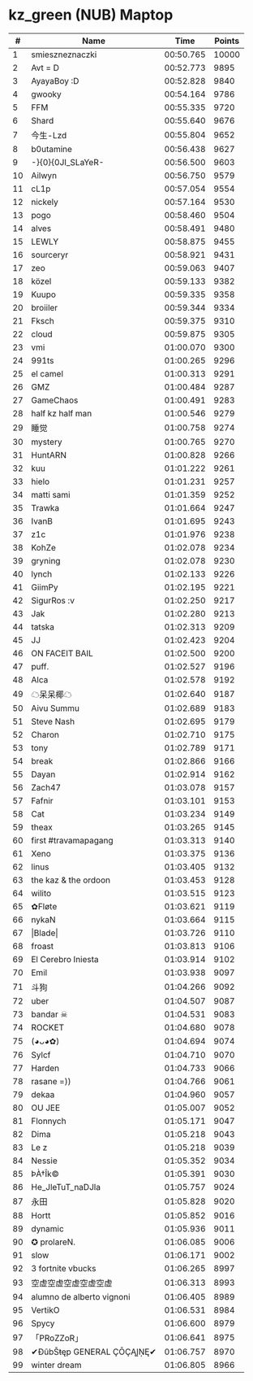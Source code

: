 # kz_green (NUB) Maptop

|  # | Name | Time | Points |
|-------------- | -------------- | -------------- | -------------- | 
| 1 | smieszneznaczki | 00:50.765 | 10000 | 
| 2 | Avt = D | 00:52.773 | 9895 | 
| 3 | AyayaBoy :D | 00:52.828 | 9840 | 
| 4 | gwooky | 00:54.164 | 9786 | 
| 5 | FFM | 00:55.335 | 9720 | 
| 6 | Shard | 00:55.640 | 9676 | 
| 7 | 今生-Lzd | 00:55.804 | 9652 | 
| 8 | b0utamine | 00:56.438 | 9627 | 
| 9 | -}{0}{0JI_SLaYeR- | 00:56.500 | 9603 | 
| 10 | Ailwyn | 00:56.750 | 9579 | 
| 11 | cL1p | 00:57.054 | 9554 | 
| 12 | nickely | 00:57.164 | 9530 | 
| 13 | pogo | 00:58.460 | 9504 | 
| 14 | alves | 00:58.491 | 9480 | 
| 15 | LEWLY | 00:58.875 | 9455 | 
| 16 | sourceryr | 00:58.921 | 9431 | 
| 17 | zeo | 00:59.063 | 9407 | 
| 18 | közel | 00:59.133 | 9382 | 
| 19 | Kuupo | 00:59.335 | 9358 | 
| 20 | broiiler | 00:59.344 | 9334 | 
| 21 | Fksch | 00:59.375 | 9310 | 
| 22 | cloud | 00:59.875 | 9305 | 
| 23 | vmi | 01:00.070 | 9300 | 
| 24 | 991ts | 01:00.265 | 9296 | 
| 25 | el camel | 01:00.313 | 9291 | 
| 26 | GMZ | 01:00.484 | 9287 | 
| 27 | GameChaos | 01:00.491 | 9283 | 
| 28 | half kz half man | 01:00.546 | 9279 | 
| 29 | 睡觉 | 01:00.758 | 9274 | 
| 30 | mystery | 01:00.765 | 9270 | 
| 31 | HuntARN | 01:00.828 | 9266 | 
| 32 | kuu | 01:01.222 | 9261 | 
| 33 | hielo | 01:01.231 | 9257 | 
| 34 | matti sami | 01:01.359 | 9252 | 
| 35 | Trawka | 01:01.664 | 9247 | 
| 36 | IvanB | 01:01.695 | 9243 | 
| 37 | z1c | 01:01.976 | 9238 | 
| 38 | KohZe | 01:02.078 | 9234 | 
| 39 | gryning | 01:02.078 | 9230 | 
| 40 | lynch | 01:02.133 | 9226 | 
| 41 | GiimPy | 01:02.195 | 9221 | 
| 42 | SigurRos :v | 01:02.250 | 9217 | 
| 43 | Jak | 01:02.280 | 9213 | 
| 44 | tatska | 01:02.313 | 9209 | 
| 45 | JJ | 01:02.423 | 9204 | 
| 46 | ON FACEIT BAIL | 01:02.500 | 9200 | 
| 47 | puff. | 01:02.527 | 9196 | 
| 48 | Alca | 01:02.578 | 9192 | 
| 49 | ☁呆呆椰☁ | 01:02.640 | 9187 | 
| 50 | Aivu Summu | 01:02.689 | 9183 | 
| 51 | Steve Nash | 01:02.695 | 9179 | 
| 52 | Charon | 01:02.710 | 9175 | 
| 53 | tony | 01:02.789 | 9171 | 
| 54 | break | 01:02.866 | 9166 | 
| 55 | Dayan | 01:02.914 | 9162 | 
| 56 | Zach47 | 01:03.078 | 9157 | 
| 57 | Fafnir | 01:03.101 | 9153 | 
| 58 | Cat | 01:03.234 | 9149 | 
| 59 | theax | 01:03.265 | 9145 | 
| 60 | first #travamapagang | 01:03.313 | 9140 | 
| 61 | Xeno | 01:03.375 | 9136 | 
| 62 | linus | 01:03.405 | 9132 | 
| 63 | the kaz & the ordoon | 01:03.453 | 9128 | 
| 64 | wilito | 01:03.515 | 9123 | 
| 65 | ✿Fløte | 01:03.621 | 9119 | 
| 66 | nykaN | 01:03.664 | 9115 | 
| 67 | \|Blade\| | 01:03.726 | 9110 | 
| 68 | froast | 01:03.813 | 9106 | 
| 69 | El Cerebro Iniesta | 01:03.914 | 9102 | 
| 70 | Emil | 01:03.938 | 9097 | 
| 71 | 斗狗 | 01:04.266 | 9092 | 
| 72 | uber | 01:04.507 | 9087 | 
| 73 | bandar ☠ | 01:04.531 | 9083 | 
| 74 | ROCKET | 01:04.680 | 9078 | 
| 75 | (◕ᴗ◕✿) | 01:04.694 | 9074 | 
| 76 | Sylcf | 01:04.710 | 9070 | 
| 77 | Harden | 01:04.733 | 9066 | 
| 78 | rasane =)) | 01:04.766 | 9061 | 
| 79 | dekaa | 01:04.960 | 9057 | 
| 80 | OU JEE | 01:05.007 | 9052 | 
| 81 | Flonnych | 01:05.171 | 9047 | 
| 82 | Dima | 01:05.218 | 9043 | 
| 83 | Le z | 01:05.218 | 9039 | 
| 84 | Nessie | 01:05.352 | 9034 | 
| 85 | ÞÀ†Îk© | 01:05.391 | 9030 | 
| 86 | He_JleTuT_naDJla | 01:05.757 | 9024 | 
| 87 | 永田 | 01:05.828 | 9020 | 
| 88 | Hortt | 01:05.852 | 9016 | 
| 89 | dynamic | 01:05.936 | 9011 | 
| 90 | ✪ prolareN. | 01:06.085 | 9006 | 
| 91 | slow | 01:06.171 | 9002 | 
| 92 | 3 fortnite vbucks | 01:06.265 | 8997 | 
| 93 | 空虚空虚空虚空虚空虚 | 01:06.313 | 8993 | 
| 94 | alumno de alberto vignoni | 01:06.405 | 8989 | 
| 95 | VertikO | 01:06.531 | 8984 | 
| 96 | Spycy | 01:06.600 | 8979 | 
| 97 | 「PRoZZoR」 | 01:06.641 | 8975 | 
| 98 | ✔ĐûbŠŧęp GENERAL ÇŌÇĄĮŅĘ✔ | 01:06.757 | 8970 | 
| 99 | winter dream | 01:06.805 | 8966 | 

